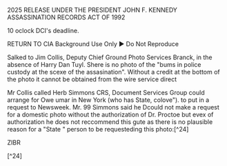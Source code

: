 2025 RELEASE UNDER THE PRESIDENT JOHN F. KENNEDY ASSASSINATION RECORDS ACT OF 1992

10 oclock DCI's deadline.

RETURN TO CIA
Background Use Only
► Do Not Reproduce

Salked to Jim Collis, Deputy Chief
Ground Photo Services Branck, in the absence
of Harry Dan Tuyl. Shere is no photo of
the "bums in police custody at the scexe
of the assasination". Without a credit
at the bottom of the photo it cannot be obtained
from the wire service direct

Mr Collis called Herb Simmons CRS,
Document Services Group could arrange for
Owe umar in New York (who has State, colove").
to put in a request to Newsweek. Mr. 99
Simmons said he Dcould not make a
request for a domestic photo without the
authorization of Dr. Proctoe but evex of
authorization he does not reccommend
this gute as there is no plausible
reason for a "State " person to be
requesteding this photo:[^24]

ZIBR

[^24]
